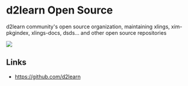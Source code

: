# d2learn Open Source

d2learn community's open source organization, maintaining xlings, xim-pkgindex, xlings-docs, dsds... and other open source repositories

[![](/imgs/community/d2learn-opensource.png)](https://github.com/d2learn)

## Links

- https://github.com/d2learn